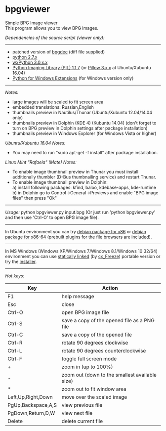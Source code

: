 bpgviewer
===========  
Simple BPG Image viewer  
This program allows you to view BPG Images.  

_Dependencies of the source script (viewer only):_  

---  
* patched version of [bpgdec](http://bellard.org/bpg/) (diff file supplied)  
* [python 2.7.x](https://www.python.org/)  
* [wxPython 3.0.x.x](http://www.wxpython.org/)  
* [Python Imaging Library (PIL) 1.1.7](http://www.pythonware.com/products/pil/) (or [Pillow 3.x.x](https://pillow.readthedocs.org/) at Ubuntu/Xubuntu 16.04)  
* [Python for Windows Extensions](http://sourceforge.net/projects/pywin32/) (for Windows version only)

---
_Notes:_  
* large images will be scaled to fit screen area  
* embedded translations: Russian,English  
* thumbnails preview in Nautilus/Thunar (Ubuntu/Xubuntu 12.04/14.04 only)  
* thumbnails preview in Dolphin (KDE 4) (Kubuntu 14.04) (don't forget to turn on BPG preview in Dolphin settings after package installation)  
* thumbnails preview in Windows Explorer (for Windows Vista or higher)  

_Ubuntu/Xubuntu 16.04 Notes:_  
* You may need to run "sudo apt-get -f install" after package installation.  

_Linux Mint "Rafaela" (Mate) Notes:_  
* To enable image thumbnail preview in Thunar you must install additionally thumbler (D-Bus thumbnailing service) and restart Thunar.  
* To enable image thumbnail preview in Dolphin:  
  a) install following packages: kfind, baloo, kdebase-apps, kde-runtime  
  b) in Dolphin go to Control->General->Previews and enable "BPG image files" then press "Ok"  

---
_Usage:_ python bpgviewer.py input.bpg (Or just run 'python bpgviewer.py' and then use 'Ctrl-O' to open BPG image file). 

---  
In Ubuntu environment you can try [debian package for x86](https://github.com/asimba/pybpgviewer/releases/download/v1.21/bpgviewer_1.21-ubuntu_i386.deb) or [debian package for x86-64](https://github.com/asimba/pybpgviewer/releases/download/v1.21/bpgviewer_1.21-ubuntu_amd64.deb) (prebuilt plugins for the file browsers are included).  

---  
In MS Windows (Windows XP/Windows 7/Windows 8.1/Windows 10 32/64) environment you can use [statically linked](https://github.com/asimba/pybpgviewer/releases/download/v1.21/bpgviewer-1.21-win32-portable.7z) (by [cx_Freeze](http://cx-freeze.sourceforge.net/)) portable version or try the [installer](https://github.com/asimba/pybpgviewer/releases/download/v1.21/bpgviewer-1.21-setup.zip).  

---
_Hot keys:_  

Key  | Action
----- | ------  
F1 | help message  
Esc | close  
Ctrl-O | open BPG image file  
Ctrl-S | save a copy of the opened file as a PNG file  
Ctrl-C | save a copy of the opened file  
Ctrl-R | rotate 90 degrees clockwise  
Ctrl-L | rotate 90 degrees counterclockwise  
Ctrl-F | toggle full screen mode  
+ | zoom in (up to 100%)  
- | zoom out (down to the smallest available size)  
* | zoom out to fit window area
Left,Up,Right,Down | move over the scaled image  
PgUp,Backspace,A,S | view previous file  
PgDown,Return,D,W | view next file  
Delete | delete current file  
